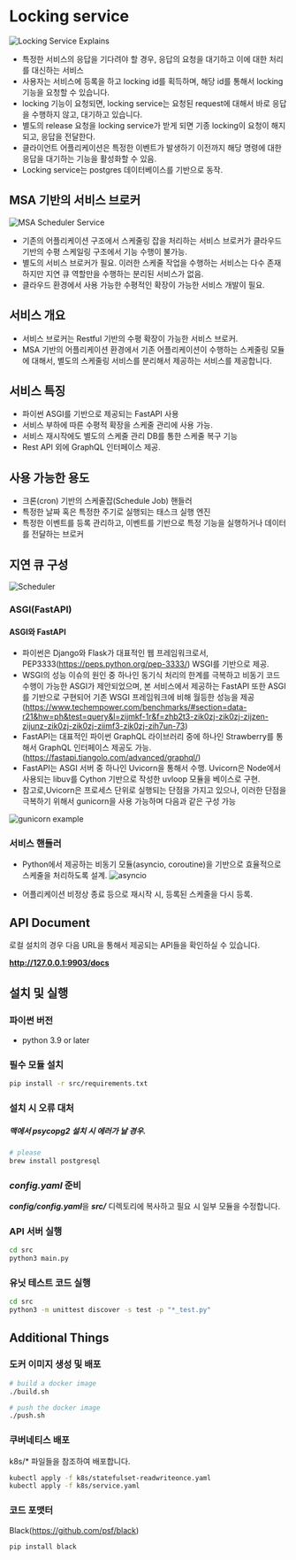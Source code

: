 # Locking service

![Locking Service Explains](./assets/locking-explains.png "Locking Service Explains")

- 특정한 서비스의 응답을 기다려야 할 경우, 응답의 요청을 대기하고 이에 대한 처리를 대신하는 서비스
- 사용자는 서비스에 등록을 하고 locking id를 획득하며, 해당 id를 통해서 locking 기능을 요청할 수 있습니다.
- locking 기능이 요청되면, locking service는 요청된 request에 대해서 바로 응답을 수행하지 않고, 대기하고 있습니다.
- 별도의 release 요청을 locking service가 받게 되면 기종 locking이 요청이 해지되고, 응답을 전달한다.
- 클라이언트 어플리케이션은 특정한 이벤트가 발생하기 이전까지 해당 명령에 대한 응답을 대기하는 기능을 활성화할 수 있음.
- Locking service는 postgres 데이터베이스를 기반으로 동작.

## MSA 기반의 서비스 브로커

![MSA Scheduler Service](./assets/lockingservice-service-msa.png "MSA Service Broker")

- 기존의 어플리케이션 구조에서 스케줄링 잡을 처리하는 서비스 브로커가 클라우드 기반의 수평 스케일링 구조에서 기능 수행이 불가능.
- 별도의 서비스 브로커가 필요. 이러한 스케줄 작업을 수행하는 서비스는 다수 존재하지만 지연 큐 역할만을 수행하는 분리된 서비스가 없음.
- 클라우드 환경에서 사용 가능한 수평적인 확장이 가능한 서비스 개발이 필요.


## 서비스 개요

- 서비스 브로커는 Restful 기반의 수평 확장이 가능한 서비스 브로커.
- MSA 기반의 어플리케이션 환경에서 기존 어플리케이션이 수행하는 스케줄링 모듈에 대해서, 별도의 스케줄링 서비스를 분리해서 제공하는 서비스를 제공합니다.

## 서비스 특징

- 파이썬 ASGI를 기반으로 제공되는 FastAPI 사용
- 서비스 부하에 따른 수평적 확장을 스케줄 관리에 사용 가능.
- 서비스 재시작에도 별도의 스케줄 관리 DB를 통한 스케줄 복구 기능
- Rest API 외에 GraphQL 인터페이스 제공.


## 사용 가능한 용도

  - 크론(cron) 기반의 스케줄잡(Schedule Job) 핸들러
  - 특정한 날짜 혹은 특정한 주기로 실행되는 태스크 실행 엔진
  - 특정한 이벤트를 등록 관리하고, 이벤트를 기반으로 특정 기능을 실행하거나 데이터를 전달하는 브로커


## 지연 큐 구성

![Scheduler](./assets/lockingservice-internal.png "Service Broker")

### ASGI(FastAPI)

#### ASGI와 FastAPI
- 파이썬은 Django와 Flask가 대표적인 웹 프레임워크로서, PEP3333(https://peps.python.org/pep-3333/) WSGI를 기반으로 제공.
- WSGI의 성능 이슈의 원인 중 하나인 동기식 처리의 한계를 극복하고 비동기 코드 수행이 가능한 ASGI가 제안되었으며, 본 서비스에서 제공하는 FastAPI 또한 ASGI를 기반으로 구현되어 기존 WSGI 프레임워크에 비해 월등한 성능을 제공
  (https://www.techempower.com/benchmarks/#section=data-r21&hw=ph&test=query&l=zijmkf-1r&f=zhb2t3-zik0zj-zik0zj-zijzen-zijunz-zik0zj-zik0zj-ziimf3-zik0zj-zih7un-73)
- FastAPI는 대표적인 파이썬 GraphQL 라이브러리 중에 하나인 Strawberry를 통해서 GraphQL 인터페이스 제공도 가능. (https://fastapi.tiangolo.com/advanced/graphql/)
- FastAPI는 ASGI 서버 중 하나인 Uvicorn을 통해서 수행. Uvicorn은 Node에서 사용되는 libuv를 Cython 기반으로 작성한 uvloop 모듈을 베이스로 구현.
- 참고로,Uvicorn은 프로세스 단위로 실행되는 단점을 가지고 있으나, 이러한 단점을 극복하기 위해서 gunicorn을 사용 가능하며 다음과 같은 구성 가능

![gunicorn example](./assets/gunicorn-example.png "gunicorn example")


### 서비스 핸들러

- Python에서 제공하는 비동기 모듈(asyncio, coroutine)을 기반으로 효율적으로 스케줄을 처리하도록 설계.
  ![asyncio](./assets/asyncio-eventloop.png "asycio")

- 어플리케이션 비정상 종료 등으로 재시작 시, 등록된 스케줄을 다시 등록.


## API Document

로컬 설치의 경우 다음 URL을 통해서 제공되는 API들을 확인하실 수 있습니다.

**http://127.0.0.1:9903/docs**


## 설치 및 실행

### 파이썬 버전

- python 3.9 or later


### 필수 모듈 설치

```bash
pip install -r src/requirements.txt
```

### 설치 시 오류 대처
##### 맥에서 psycopg2 설치 시 에러가 날 경우.

```bash
# please 
brew install postgresql
```


### ***config.yaml*** 준비

***config/config.yaml***을  ***src/*** 디렉토리에 복사하고 필요 시 일부 모듈을 수정합니다.


### API 서버 실행

```bash
cd src
python3 main.py
```

### 유닛 테스트 코드 실행

```bash
cd src
python3 -m unittest discover -s test -p "*_test.py"
```



## Additional Things

### 도커 이미지 생성 및 배포

```bash
# build a docker image
./build.sh

# push the docker image
./push.sh
```


### 쿠버네티스 배포

k8s/* 파일들을 참조하여 배포합니다.

```bash
kubectl apply -f k8s/statefulset-readwriteonce.yaml
kubectl apply -f k8s/service.yaml

```

### 코드 포맷터

Black(https://github.com/psf/black)

```bash
pip install black
```
